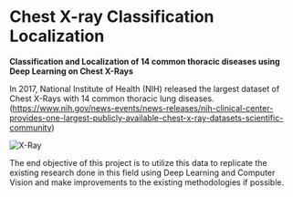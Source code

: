 # Chest X-ray Classification Localization
**Classification and Localization of 14 common thoracic diseases using Deep Learning on Chest X-Rays**

In 2017, National Institute of Health (NIH) released the largest dataset of Chest X-Rays with 14 common thoracic lung diseases.
(https://www.nih.gov/news-events/news-releases/nih-clinical-center-provides-one-largest-publicly-available-chest-x-ray-datasets-scientific-community)

![X-Ray](https://cdnph.upi.com/ph/st/th/1021506620310/2017/i/15066272903413/v2.1/NIH-to-provide-one-of-largest-chest-x-ray-datasets-for-research.jpg?lg=4)

The end objective of this project is to utilize this data to replicate the existing research done in this field using Deep Learning and Computer Vision and make improvements to the existing methodologies if possible.
